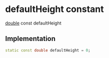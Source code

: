 


# defaultHeight constant






[double](https://api.flutter.dev/flutter/dart-core/double-class.html) const defaultHeight
  







## Implementation

```dart
static const double defaultHeight = 0;


```







